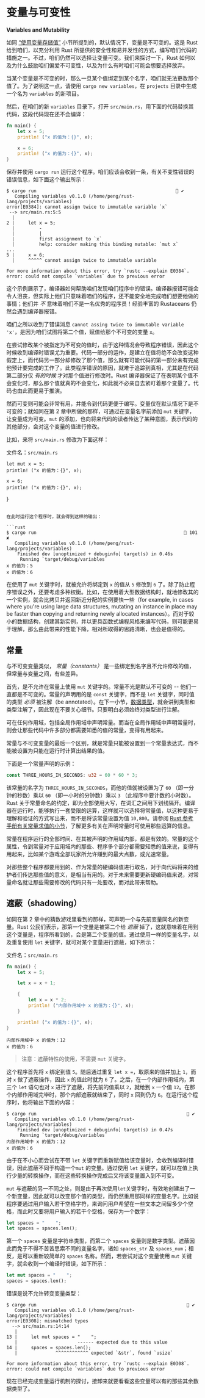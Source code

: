 # 变量与可变性

**Variables and Mutability**


如同 [“使用变量存储值”](../Ch02_Programming_a_Guessing_Game.md#使用变量存储值) 小节所提到的，默认情况下，变量是不可变的。这是 Rust 给到咱们，以充分利用 Rust 所提供的安全性和易并发性的方式，编写咱们代码的措施之一。不过，咱们仍然可以选择让变量可变。我们来探讨一下，Rust 如何以及为什么鼓励咱们偏爱不可变性，以及为什么有时咱们可能会想要选择放弃。

当某个变量是不可变的时，那么一旦某个值绑定到某个名字，咱们就无法更改那个值了。为了说明这一点，请使用 `cargo new variables`，在 `projects` 目录中生成一个名为 `variables` 的新项目。

然后，在咱们的新 `variables` 目录下，打开 `src/main.rs`，用下面的代码替换其代码，这段代码现在还不会编译：


```rust
fn main() {
    let x = 5;
    println! ("x 的值为：{}", x);

    x = 6;
    println! ("x 的值为：{}", x);
}
```

保存并使用 `cargo run` 运行这个程序。咱们应该会收到一条，有关不变性错误的错误信息，如下面这个输出所示：


```console
$ cargo run                                                    ✔
   Compiling variables v0.1.0 (/home/peng/rust-lang/projects/variables)
error[E0384]: cannot assign twice to immutable variable `x`
 --> src/main.rs:5:5
  |
2 |     let x = 5;
  |         -
  |         |
  |         first assignment to `x`
  |         help: consider making this binding mutable: `mut x`
...
5 |     x = 6;
  |     ^^^^^ cannot assign twice to immutable variable

For more information about this error, try `rustc --explain E0384`.
error: could not compile `variables` due to previous error
```

这个示例展示了，编译器如何帮助咱们发现咱们程序中的错误。编译器报错可能会令人沮丧，但实际上他们只意味着咱们的程序，还不能安全地完成咱们想要他做的事情；他们并 *不* 意味着咱们不是一名优秀的程序员！经验丰富的 Rustaceans 仍然会遇到编译器报错。

咱们之所以收到了错误消息 `cannot assing twice to immutable variable 'x'`，是因为咱们试图将第二个值，赋值给那个不可变的变量 `x`。

在尝试修改某个被指定为不可变的值时，由于这种情况会导致程序错误，因此这个时候收到编译时错误尤为重要。代码一部分的运作，是建立在值将绝不会改变这种假定上，而代码另一部分却修改了那个值，那么就有可能代码的第一部分未有完成他预计要完成的工作了。此类程序错误的原因，就难于追踪到真相，尤其是在代码第二部分仅 *有的时候* 才对那个值进行修改时。Rust 编译器保证了在表明某个值不会变化时，那么那个值就真的不会变化，如此就不必亲自去紧盯着那个变量了。代码也由此而更易于推演。

然而可变则可能会非常有用，并能令到代码更便于编写。变量仅在默认情况下是不可变的；就如同在第 2 章中所做的那样，可通过在变量名字前添加 `mut` 关键字，让变量成为可变。`mut` 的添加，也向将来代码的读者传达了某种意图，表示代码的其他部分，会对这个变量的值进行修改。

比如，来将 `src/main.rs` 修改为下面这样：

文件名：`src/main.rs`

    let mut x = 5;
    println! ("x 的值为：{}", x);

    x = 6;
    println! ("x 的值为：{}", x);
}
```

在此时运行这个程序时，就会得到这样的输出：

```rust
$ cargo run                                                       101 ✘
   Compiling variables v0.1.0 (/home/peng/rust-lang/projects/variables)
    Finished dev [unoptimized + debuginfo] target(s) in 0.46s
     Running `target/debug/variables`
x 的值为：5
x 的值为：6
```

在使用了 `mut` 关键字时，就被允许将绑定到 `x` 的值从 `5` 修改到 `6` 了。除了防止程序错误之外，还要考虑多种权衡。比如，在使用着大型数据结构时，就地修改其的一个实例，就会比拷贝并返回新近分配的实例要快一些（for example, in cases where you're using large data structures, mutating an instance in place may be faster than copying and returning newly allocated instances）。而对于较小的数据结构，创建其新实例，并以更具函数式编程风格来编写代码，则可能更易于理解，那么由此带来的性能下降，相对所取得的思路清晰，也会是值得的。

## 常量

与不可变变量类似， *常量（constants）* 是一些绑定到名字且不允许修改的值，但常量与变量之间，有些差异。

首先，是不允许在常量上使用 `mut` 关键字的。常量不光是默认不可变的 -- 他们一直都是不可变的。常量的声明用的是 `const` 关键字，而不是 `let` 关键字，同时值的类型 *必须* 被注解（be annotated）。在下一小节，[数据类型](#数据类型)，就会讲到类型和类型注解了，因此现在不要关心细节。只要明白必须始终对类型进行注解。

可在任何作用域，包括全局作用域中声明常量。而当在全局作用域中声明常量时，则会让那些代码中许多部分都需要知悉的值的常量，变得有用起来。

常量与不可变变量的最后一个区别，就是常量只能被设置到一个常量表达式，而不能被设置为只能在运行时计算出结果的值。

下面是一个常量声明的示例：

```rust
const THREE_HOURS_IN_SECONDS: u32 = 60 * 60 * 3;
```

该常量的名字为 `THREE_HOURS_IN_SECONDS`，而他的值就被设置为了 `60` （即一分钟的秒数）乘以 `60` （即一小时的分钟数）乘以 `3` （此程序中要计数的小时数）。Rust 关于常量命名的约定，即为全部使用大写，在词汇之间用下划线隔开。编译器在运行时，能够执行一套受限的运算，这样就可以选择将常量值，以这种更易于理解和验证的方式写出来，而不是将该常量设置为值 `10,800`。请参阅 [Rust 参考手册有关常量求值的小节](https://doc.rust-lang.org/reference/const_eval.html)，了解更多有关在声明常量时可使用那些运算的信息。

常量在程序运行的全部时间、在其被声明的作用域内部，都是有效的。常量的这个属性，令到常量对于应用域内的那些、程序多个部分都需要知悉的值来说，变得有用起来，比如某个游戏全部玩家所允许赚到的最大点数，或光速常量。

对那些整个程序都要用到的、作为常量的硬编码值进行取名，对于向代码将来的维护者们传达那些值的意义，是相当有用的。对于未来需要更新硬编码值来说，对常量命名就让那些需要修改的代码只有一处要改，而对此带来帮助。

## 遮蔽（shadowing）

如同在第 2 章中的猜数游戏里看到的那样，可声明一个与先前变量同名的新变量。Rust 公民们表示，那第一个变量是被第二个给 *遮蔽* 掉了，这就意味着在用到这个变量是，程序所看到的，会是第二个变量的值。通过使用一样的变量名字，以及重复使用 `let` 关键字，就可对某个变量进行遮蔽，如下所示：

文件名：`src/main.rs`

```rust
fn main() {
    let x = 5;

    let x = x + 1;

    {
        let x = x * 2;
        println! ("内部作用域中 x 的值为：{}", x);
    }

    println! ("x 的值为：{}", x);
}
```

```console
内部作用域中 x 的值为：12
x 的值为：6
```

> 注意：遮蔽特性的使用，不需要 `mut` 关键字。

这个程序首先将 `x` 绑定到值 `5`。随后通过重复 `let x =`，取原来的值并加上 `1`，而对 `x` 做了遮蔽操作，因此 `x` 的值此时就为 `6` 了。之后，在一个内部作用域内，第三个 `let` 语句也对 `x` 进行了遮蔽，将先前的值乘以 `2`，就给到 `x` 一个值 `12`。在那个内部作用域完毕时，那个内部遮蔽就结束了，同时 `x` 回到仍为 `6`。在运行这个程序时，他将输出下面的内容：


```console
$ cargo run                                                        ✔
   Compiling variables v0.1.0 (/home/peng/rust-lang/projects/variables)
    Finished dev [unoptimized + debuginfo] target(s) in 0.47s
     Running `target/debug/variables`
内部作用域中 x 的值为：12
x 的值为：6
```

由于在不小心而尝试在不带 `let` 关键字而重新赋值给该变量时，会收到编译时错误，因此遮蔽不同于构造一个`mut` 的变量。通过使用 `let` 关键字，就可以在值上执行少量的转换操作，而在这些转换操作完成后又将该变量置入到不可变。

`mut` 与遮蔽的另一不同之处，则是由于再次使用`let`关键字时，有效地创建出了一个新变量，因此就可以改变那个值的类型，而仍然重用那同样的变量名字。比如说程序要通过用户输入若干空格字符，来询问用户希望在一些文本之间留多少个空格，而此时又要将用户输入的若干个空格，保存为一个数字：

```rust
let spaces = "    ";
let spaces = spaces.len();
```

第一个 `spaces` 变量是字符串类型，而第二个 `spaces` 变量则是数字类型。遮蔽因此而免于不得不苦苦思索不同的变量名字，诸如 `spaces_str` 及 `spaces_num`；相反，是可以重新较简单的 `spaces` 名称。然而，若尝试对这个变量使用 `mut` 关键字，就会收到一个编译时错误，如下所示：

```rust
let mut spaces = "    ";
spaces = spaces.len();
```

错误是说不允许转变变量类型：

```console
$ cargo run                                                        ✔
   Compiling variables v0.1.0 (/home/peng/rust-lang/projects/variables)
error[E0308]: mismatched types
  --> src/main.rs:14:14
   |
13 |     let mut spaces = "    ";
   |                      ------ expected due to this value
14 |     spaces = spaces.len();
   |              ^^^^^^^^^^^^ expected `&str`, found `usize`

For more information about this error, try `rustc --explain E0308`.
error: could not compile `variables` due to previous error
```

现在已经完成变量运行机制的探讨，接卸来就要看看这些变量可以有的那些其余数据类型了。
